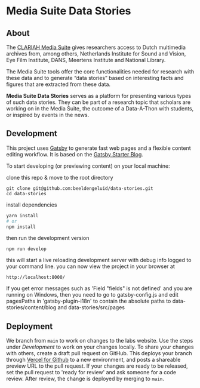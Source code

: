 # Media Suite Data Stories

## About

The [CLARIAH Media Suite](https://mediasuite.clariah.nl/) gives researchers access to Dutch multimedia archives from, among others, Netherlands Institute for Sound and Vision, Eye Film Institute, DANS, Meertens Institute and National Library.

The Media Suite tools offer the core functionalities needed for research with these data and to generate “data stories” based on interesting facts and figures that are extracted from these data.

**Media Suite Data Stories** serves as a platform for presenting various types of such data stories. They can be part of a research topic that scholars are working on in the Media Suite, the outcome of a Data-A-Thon with students, or inspired by events in the news.

## Development

This project uses [Gatsby](https://www.gatsbyjs.org/) to generate fast web pages and a flexible content editing workflow. It is based on the [Gatsby Starter Blog](https://github.com/gatsbyjs/gatsby-starter-blog).

To start developing (or previewing content) on your local machine:

clone this repo & move to the root directory

    git clone git@github.com:beeldengeluid/data-stories.git
    cd data-stories

install dependencies

```bash
yarn install
# or
npm install
```

then run the development version

    npm run develop

this will start a live reloading development server with debug info logged to your command line. you can now view the project in your browser at

    http://localhost:8000/
	
If you get error messages such as 'Field "fields" is not defined' and you are running on Windows, then you need to go to gatsby-config.js and edit pagesPaths in 'gatsby-plugin-i18n' to contain the absolute paths to data-stories/content/blog and data-stories/src/pages

## Deployment

We branch from `main` to work on changes to the labs website. Use the steps under _Development_ to work on your changes locally. To share your changes with others, create a draft pull request on GitHub. This deploys your branch through [Vercel for Github](https://vercel.com/docs/concepts/git/vercel-for-github) to a new environment, and posts a shareable preview URL to the pull request. If your changes are ready to be released, set the pull request to 'ready for review' and ask someone for a code review. After review, the change is deployed by merging to `main`.
